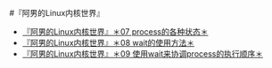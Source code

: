 #『阿男的Linux内核世界』

- [『阿男的Linux内核世界』＊07 process的各种状态＊](https://github.com/liweinan/kernel-learning/blob/master/07.md)
- [『阿男的Linux内核世界』＊08 wait的使用方法＊](https://github.com/liweinan/kernel-learning/blob/master/08.md)
- [『阿男的Linux内核世界』＊09 使用wait来协调process的执行顺序＊](https://github.com/liweinan/kernel-learning/blob/master/09.md)


